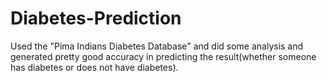# Diabetes-Prediction
Used the "Pima Indians Diabetes Database" and did some analysis and generated pretty good  accuracy in predicting the result(whether someone has diabetes or does not have diabetes).
